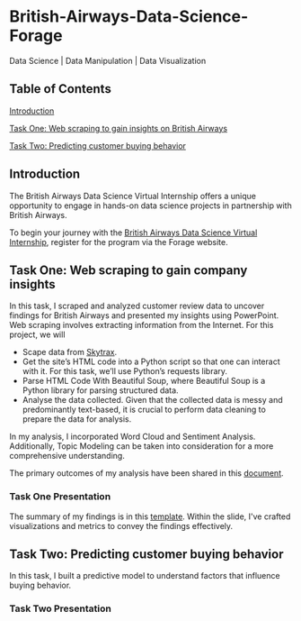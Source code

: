 # British-Airways-Data-Science-Forage
Data Science | Data Manipulation | Data Visualization
## Table of Contents
<!--- [Task One: Web scraping to gain company insights](README.md) --->
[Introduction](#introduction)

[Task One: Web scraping to gain insights on British Airways](#task-one-web-scraping-to-gain-insights-on-british-airways)

[Task Two: Predicting customer buying behavior](#task-two-predicting-customer-buying-behavior)

<!---Task Two: Predicting customer buying behavior --->
## Introduction <a name="introduction"></a>
The British Airways Data Science Virtual Internship offers a unique opportunity to engage in hands-on data science projects in partnership with British Airways.
<!---Over the course of the internship, you will be involved in a variety of tasks, including data cleansing and preprocessing, exploratory data analysis, feature engineering, model creation and assessment, and more. This internship is carefully structured to enable you to enhance your data science expertise and acquire valuable insights into the airline sector.--->

To begin your journey with the [British Airways Data Science Virtual Internship](https://www.theforage.com/virtual-internships/prototype/NjynCWzGSaWXQCxSX/Data-Science), register for the program via the Forage website.


## Task One: Web scraping to gain company insights <a name="task-one-web-scraping-to-gain-insights-on-british-airways"></a>
In this task, I scraped and analyzed customer review data to uncover findings for British Airways and presented my insights using PowerPoint. Web scraping involves extracting information from the Internet. 
For this project, we will
- Scape data from [Skytrax](https://www.airlinequality.com%5D).
- Get the site’s HTML code into a Python script so that one can interact with it. For this task, we’ll use Python’s requests library.
- Parse HTML Code With Beautiful Soup, where Beautiful Soup is a Python library for parsing structured data.
- Analyse the data collected. Given that the collected data is messy and predominantly text-based, it is crucial to perform data cleaning to prepare the data for analysis.

In my analysis, I incorporated Word Cloud and Sentiment Analysis. Additionally, Topic Modeling can be taken into consideration for a more comprehensive understanding.

The primary outcomes of my analysis have been shared in this [document](https://github.com/kachiann/British-Airways-Data-Science-Forage/blob/main/Task%20One_Final.ipynb). 

### Task One Presentation
The summary of my findings is in this [template](https://docs.google.com/presentation/d/1t3U0xZN3LkQUJwjmig79yqjeHQZeOaM7pmPgfIpApdg/edit?usp=sharing). Within the slide, I've crafted visualizations and metrics to convey the findings effectively.

## Task Two: Predicting customer buying behavior <a name="task-two-predicting-customer-buying-behavior"></a>
In this task, I built a predictive model to understand factors that influence buying behavior. 

### Task Two Presentation
